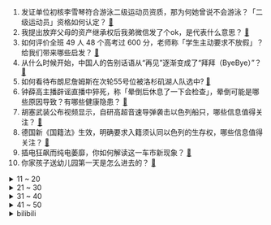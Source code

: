 1. 发证单位初核李雪琴符合游泳二级运动员资质，那为何她曾说不会游泳？「二级运动员」资格如何认定？ [:link:](https://www.zhihu.com/question/660052084)
2. 我提出放弃父母的资产继承权后我弟微信发了个ok，是代表什么意思？ [:link:](https://www.zhihu.com/question/659353875)
3. 如何评价全班 49 人 48 个高考过 600 分，老师称「学生主动要求不放假」？给我们带来哪些启发？ [:link:](https://www.zhihu.com/question/660048837)
4. 从什么时候开始，中国人的告别话语从“再见”逐渐变成了“拜拜（ByeBye）”？ [:link:](https://www.zhihu.com/question/656823894)
5. 如何看待布朗尼詹姆斯在次轮55号位被洛杉矶湖人队选中? [:link:](https://www.zhihu.com/question/660139722)
6. 钟薛高主播辟谣直播中猝死，称「晕倒后休息了一下会检查」，晕倒可能是哪些原因导致？有哪些健康隐患？ [:link:](https://www.zhihu.com/question/660084903)
7. 胡塞武装公布视频显示，自研高超音速导弹袭击以色列船只，哪些信息值得关注？ [:link:](https://www.zhihu.com/question/660078328)
8. 德国新《国籍法》生效，明确要求入籍须认同以色列的生存权，哪些信息值得关注？ [:link:](https://www.zhihu.com/question/660071663)
9. 插电狂飙而纯电萎靡，你如何解读这一车市新现象？ [:link:](https://www.zhihu.com/question/660051159)
10. 你家孩子送幼儿园第一天是怎么进去的？ [:link:](https://www.zhihu.com/question/659572020)
<details>
<summary>11 ~ 20</summary>

11. 泽连斯基签令，将英语定为乌克兰国际交流语言，此举出于什么考量？会带来哪些变化？ [:link:](https://www.zhihu.com/question/660059737)
12. 家里没钱应不应该读大专? [:link:](https://www.zhihu.com/question/659860046)
13. 职场压力山大，有哪些心理学技巧可以让我们轻松应对？ [:link:](https://www.zhihu.com/question/659728504)
14. 管理层如何评估员工价值？作为新人，应该从哪些方面努力以顺利度过试用期？ [:link:](https://www.zhihu.com/question/658821368)
15. 国家统计局发布「1—5 月份全国规模以上工业企业利润同比增长 3.4%」，透露了哪些信息？ [:link:](https://www.zhihu.com/question/660077265)
16. 高考无奈上大专，有什么建议？ [:link:](https://www.zhihu.com/question/660018101)
17. 1944年5月，德国看上去仍然是个实力极强的超级帝国，为啥只用一年就败亡了？ [:link:](https://www.zhihu.com/question/653637492)
18. 如何看待中国世预赛亚洲区18强赛抽到死亡之组C组？ [:link:](https://www.zhihu.com/question/660075885)
19. 北上广深四一线城市均完成楼市政策优化调整，释放出哪些信号？下一步楼市将如何走？ [:link:](https://www.zhihu.com/question/660051394)
20. 孤独星球已关闭中国办公室，所有官方社媒账号已停更，原因有哪些？对中国旅行者有哪些影响？ [:link:](https://www.zhihu.com/question/660007190)
</details>
<details>
<summary>21 ~ 30</summary>

21. 我姐姐(表姐)的小孩上高一，几乎每个星期都会来我家睡觉，我老婆很不满，我该怎么和我姐说? [:link:](https://www.zhihu.com/question/659617349)
22. 男子在云南爬山偶遇猴子「生啃见手青」，见手青的毒性如何？猴子会不会中毒？ [:link:](https://www.zhihu.com/question/659837056)
23. 高考失利后，该如何与自己的自责与不甘「和解」？ [:link:](https://www.zhihu.com/question/659850353)
24. 巴菲特再度减持比亚迪套现约4.7亿港元，持股比例降至5.99%，业内称巴菲特或有清仓打算，如何解读？ [:link:](https://www.zhihu.com/question/659944454)
25. 男朋友生气不回消息，还拒绝沟通应该分手吗？ [:link:](https://www.zhihu.com/question/659548036)
26. 如何评价《艾尔登法环：黄金树幽影》1.12.2版本平衡补丁? [:link:](https://www.zhihu.com/question/660000877)
27. 出现问题的是孩子，为什么家长需要做心理咨询？ [:link:](https://www.zhihu.com/question/659932619)
28. 美剧《黑袍纠察队》里，你觉得最震撼的情节是什么？ [:link:](https://www.zhihu.com/question/422335277)
29. 《魔兽世界国服》6 月 27 日将开放 2 个新服务器，你最期待新服的哪些活动？ [:link:](https://www.zhihu.com/question/659837824)
30. Manner 咖啡全国多家门店招聘兼职咖啡师，有门店三小时薪资 72 元，这能否缓解员工工作压力？ [:link:](https://www.zhihu.com/question/659875708)
</details>
<details>
<summary>31 ~ 40</summary>

31. 《无证之罪》中的严良 VS《神探》中的陈桂彬，你觉着哪位神探在你心中更胜一筹？ [:link:](https://www.zhihu.com/question/659968848)
32. 为什么现在的年轻人在和老一辈的比较时总是处于巨大矛盾当中? [:link:](https://www.zhihu.com/question/463103515)
33. 为什么说坐车玩手机很容易晕车？这是什么原因？ [:link:](https://www.zhihu.com/question/659653043)
34. 高三一年努力一把真的有希望吗？ [:link:](https://www.zhihu.com/question/660019693)
35. 哪吒汽车拟赴港上市，已融资超 228 亿元，公司毛利率改善但仍处于亏损状态，如何看待其市场前景？ [:link:](https://www.zhihu.com/question/660050163)
36. 职场上，工作「留痕」有必要吗？ [:link:](https://www.zhihu.com/question/658821334)
37. 钟表远没有细胞复杂，为什么自然界不能自发形成钟表这样的结构? [:link:](https://www.zhihu.com/question/659497953)
38. 日元对美元的汇率跌破 161，已跌至约 37 年半以来的最低值，反映了怎样的形势？ [:link:](https://www.zhihu.com/question/660051531)
39. 有哪一个瞬间让你觉得孩子很爱你？ [:link:](https://www.zhihu.com/question/659246920)
40. 华为称纯血鸿蒙实现自主可控，大家如何看待这句话？ [:link:](https://www.zhihu.com/question/659690226)
</details>
<details>
<summary>41 ~ 50</summary>

41. 骑自行车腿会越来越粗吗? [:link:](https://www.zhihu.com/question/533395348)
42. 为什么领导看不得员工“闲着”？ [:link:](https://www.zhihu.com/question/659328175)
43. NBA 选秀大会公布，你最期待哪位球员的表现？ [:link:](https://www.zhihu.com/question/660054451)
44. 《崩坏：星穹铁道》2.3 版本已预告开拓的下一站是「永恒之地」翁法罗斯，对此你有什么期待？ [:link:](https://www.zhihu.com/question/659884406)
45. 葡萄牙爆冷不敌格鲁吉亚，安东尼奥席尔瓦两次送礼，C 罗 3 场 0 球，如何评价 C 罗的表现？ [:link:](https://www.zhihu.com/question/660038204)
46. 世预赛 18 强赛抽签出炉，国足与日本、沙特、澳大利亚、印尼、巴林同组，国足有机会拿到世界杯门票吗？ [:link:](https://www.zhihu.com/question/660075580)
47. 福尔摩斯 PK 罗伯特·兰登，你觉着哪位神探在你心中更胜一筹？ [:link:](https://www.zhihu.com/question/659968411)
48. AI搜索是否正在替代传统搜索引擎，体验上都有哪些差别？ [:link:](https://www.zhihu.com/question/660068650)
49. 如何看待蜜雪冰城糯香柠檬茶因为气味过于独特爆火？是什么成分造成的这种特异气味？ [:link:](https://www.zhihu.com/question/659617405)
50. 怎么能让书里的信息成为自己的知识呢？ [:link:](https://www.zhihu.com/question/659437028)
</details><details>
<summary>bilibili</summary>

</details>